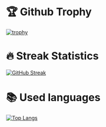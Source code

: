 # 🏆 Github Trophy
[![trophy](https://github-profile-trophy.vercel.app/?username=NikitaZotov)](https://github.com/NikitaZotov/github-profile-trophy)

# 🔥 Streak Statistics
[![GitHub Streak](https://github-readme-streak-stats.herokuapp.com/?user=NikitaZotov)](https://git.io/streak-stats)

# 📚 Used languages
[![Top Langs](https://github-readme-stats.vercel.app/api/top-langs/?username=NikitaZotov&layout=compact)](https://github.com/anuraghazra/github-readme-stats)

